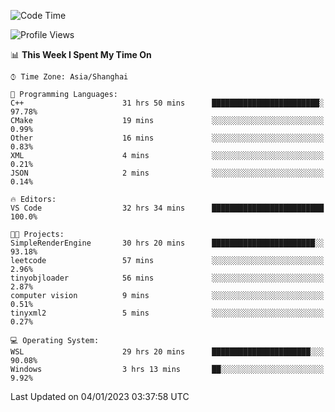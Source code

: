 <!--START_SECTION:waka-->
![Code Time](http://img.shields.io/badge/Code%20Time-542%20hrs%2045%20mins-blue)

![Profile Views](http://img.shields.io/badge/Profile%20Views-4-blue)

📊 **This Week I Spent My Time On** 

```text
⌚︎ Time Zone: Asia/Shanghai

💬 Programming Languages: 
C++                      31 hrs 50 mins      ████████████████████████░   97.78% 
CMake                    19 mins             ░░░░░░░░░░░░░░░░░░░░░░░░░   0.99% 
Other                    16 mins             ░░░░░░░░░░░░░░░░░░░░░░░░░   0.83% 
XML                      4 mins              ░░░░░░░░░░░░░░░░░░░░░░░░░   0.21% 
JSON                     2 mins              ░░░░░░░░░░░░░░░░░░░░░░░░░   0.14%

🔥 Editors: 
VS Code                  32 hrs 34 mins      █████████████████████████   100.0%

🐱‍💻 Projects: 
SimpleRenderEngine       30 hrs 20 mins      ███████████████████████░░   93.18% 
leetcode                 57 mins             ░░░░░░░░░░░░░░░░░░░░░░░░░   2.96% 
tinyobjloader            56 mins             ░░░░░░░░░░░░░░░░░░░░░░░░░   2.87% 
computer vision          9 mins              ░░░░░░░░░░░░░░░░░░░░░░░░░   0.51% 
tinyxml2                 5 mins              ░░░░░░░░░░░░░░░░░░░░░░░░░   0.27%

💻 Operating System: 
WSL                      29 hrs 20 mins      ██████████████████████░░░   90.08% 
Windows                  3 hrs 13 mins       ██░░░░░░░░░░░░░░░░░░░░░░░   9.92%

```


 Last Updated on 04/01/2023 03:37:58 UTC
<!--END_SECTION:waka-->